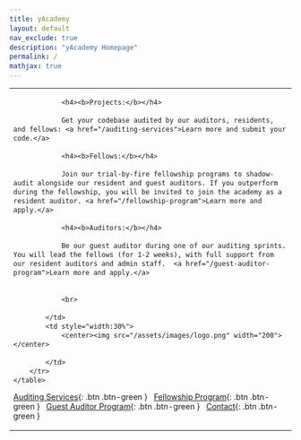 ```yaml
---
title: yAcademy
layout: default
nav_exclude: true
description: "yAcademy Homepage"
permalink: /
mathjax: true
---
```


<style>
td, th {
   border: none!important;
}
</style>

<div>
    <table>
        <tr>
            <td style="text-align:left;vertical-align:middle;">
                

                <h4><b>Projects:</b></h4>
                
                Get your codebase audited by our auditors, residents, and fellows: <a href="/auditing-services">Learn more and submit your code.</a>

                <h4><b>Fellows:</b></h4>
                 
                Join our trial-by-fire fellowship programs to shadow-audit alongside our resident and guest auditors. If you outperform during the fellowship, you will be invited to join the academy as a resident auditor. <a href="/fellowship-program">Learn more and apply.</a>

                <h4><b>Auditors:</b></h4> 
                
                Be our guest auditor during one of our auditing sprints. You will lead the fellows (for 1-2 weeks), with full support from our resident auditors and admin staff.  <a href="/guest-auditor-program">Learn more and apply.</a>

      
                <br>

            </td>
            <td style="width:30%">
                <center><img src="/assets/images/logo.png" width="200"></center>
                
            </td>
        </tr>  
    </table>
</div>
    
<span class="fs-2"> [Auditing Services](/auditing-services){: .btn .btn-green } </span> &nbsp;
<span class="fs-2"> [Fellowship Program](/fellowship-program){: .btn .btn-green } </span> &nbsp;
<span class="fs-2"> [Guest Auditor Program](/guest-auditor-program){: .btn .btn-green } </span> &nbsp;
<span class="fs-2"> [Contact](/contact){: .btn .btn-green } </span> 
